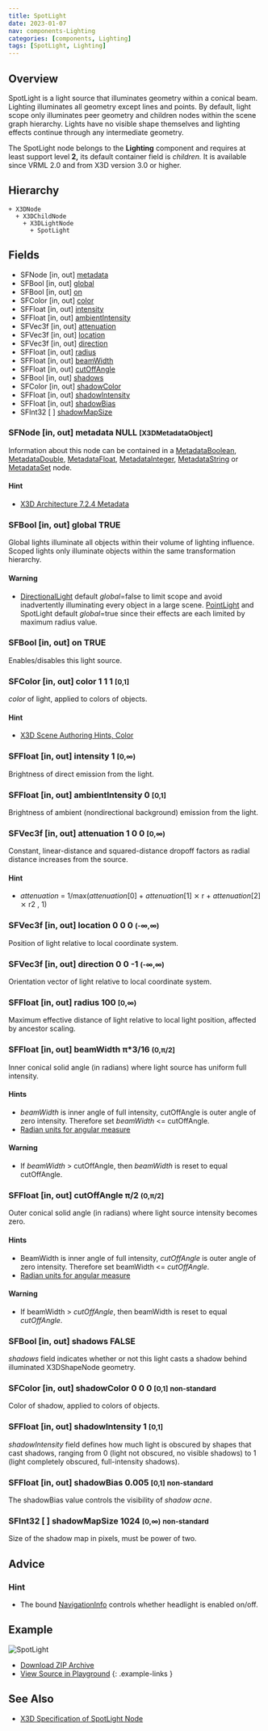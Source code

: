 ```yaml
---
title: SpotLight
date: 2023-01-07
nav: components-Lighting
categories: [components, Lighting]
tags: [SpotLight, Lighting]
---
```

<style>
.post h3 {
  word-spacing: 0.2em;
}
</style>

## Overview

SpotLight is a light source that illuminates geometry within a conical beam. Lighting illuminates all geometry except lines and points. By default, light scope only illuminates peer geometry and children nodes within the scene graph hierarchy. Lights have no visible shape themselves and lighting effects continue through any intermediate geometry.

The SpotLight node belongs to the **Lighting** component and requires at least support level **2,** its default container field is *children.* It is available since VRML 2.0 and from X3D version 3.0 or higher.

## Hierarchy

```
+ X3DNode
  + X3DChildNode
    + X3DLightNode
      + SpotLight
```

## Fields

- SFNode \[in, out\] [metadata](#sfnode-in-out-metadata-null-x3dmetadataobject)
- SFBool \[in, out\] [global](#sfbool-in-out-global-true)
- SFBool \[in, out\] [on](#sfbool-in-out-on-true)
- SFColor \[in, out\] [color](#sfcolor-in-out-color-1-1-1-0-1)
- SFFloat \[in, out\] [intensity](#sffloat-in-out-intensity-1-0)
- SFFloat \[in, out\] [ambientIntensity](#sffloat-in-out-ambientintensity-0-0-1)
- SFVec3f \[in, out\] [attenuation](#sfvec3f-in-out-attenuation-1-0-0-0)
- SFVec3f \[in, out\] [location](#sfvec3f-in-out-location-0-0-0--)
- SFVec3f \[in, out\] [direction](#sfvec3f-in-out-direction-0-0--1--)
- SFFloat \[in, out\] [radius](#sffloat-in-out-radius-100-0)
- SFFloat \[in, out\] [beamWidth](#sffloat-in-out-beamwidth-316-0-2)
- SFFloat \[in, out\] [cutOffAngle](#sffloat-in-out-cutoffangle-2-0-2)
- SFBool \[in, out\] [shadows](#sfbool-in-out-shadows-false)
- SFColor \[in, out\] [shadowColor](#sfcolor-in-out-shadowcolor-0-0-0-0-1-small-classbluenon-standard)
- SFFloat \[in, out\] [shadowIntensity](#sffloat-in-out-shadowintensity-1-0-1)
- SFFloat \[in, out\] [shadowBias](#sffloat-in-out-shadowbias-0005-0-1-small-classbluenon-standard)
- SFInt32 \[ \] [shadowMapSize](#sfint32---shadowmapsize-1024-0-small-classbluenon-standard)

### SFNode [in, out] **metadata** NULL <small>[X3DMetadataObject]</small>

Information about this node can be contained in a [MetadataBoolean](/x_ite/components/core/metadataboolean/), [MetadataDouble](/x_ite/components/core/metadatadouble/), [MetadataFloat](/x_ite/components/core/metadatafloat/), [MetadataInteger](/x_ite/components/core/metadatainteger/), [MetadataString](/x_ite/components/core/metadatastring/) or [MetadataSet](/x_ite/components/core/metadataset/) node.

#### Hint

- [X3D Architecture 7.2.4 Metadata](https://www.web3d.org/specifications/X3Dv4/ISO-IEC19775-1v4-IS/Part01/components/core.html#Metadata)

### SFBool [in, out] **global** TRUE

Global lights illuminate all objects within their volume of lighting influence. Scoped lights only illuminate objects within the same transformation hierarchy.

#### Warning

- [DirectionalLight](/x_ite/components/lighting/directionallight/) default *global*=false to limit scope and avoid inadvertently illuminating every object in a large scene. [PointLight](/x_ite/components/lighting/pointlight/) and SpotLight default *global*=true since their effects are each limited by maximum radius value.

### SFBool [in, out] **on** TRUE

Enables/disables this light source.

### SFColor [in, out] **color** 1 1 1 <small>[0,1]</small>

*color* of light, applied to colors of objects.

#### Hint

- [X3D Scene Authoring Hints, Color](https://www.web3d.org/x3d/content/examples/X3dSceneAuthoringHints.html#Color)

### SFFloat [in, out] **intensity** 1 <small>[0,∞)</small>

Brightness of direct emission from the light.

### SFFloat [in, out] **ambientIntensity** 0 <small>[0,1]</small>

Brightness of ambient (nondirectional background) emission from the light.

### SFVec3f [in, out] **attenuation** 1 0 0 <small>[0,∞)</small>

Constant, linear-distance and squared-distance dropoff factors as radial distance increases from the source.

#### Hint

- *attenuation* = 1/max(*attenuation*[0] + *attenuation*[1] ⨯ r + *attenuation*[2] ⨯ r2 , 1)

### SFVec3f [in, out] **location** 0 0 0 <small>(-∞,∞)</small>

Position of light relative to local coordinate system.

### SFVec3f [in, out] **direction** 0 0 -1 <small>(-∞,∞)</small>

Orientation vector of light relative to local coordinate system.

### SFFloat [in, out] **radius** 100 <small>[0,∞)</small>

Maximum effective distance of light relative to local light position, affected by ancestor scaling.

### SFFloat [in, out] **beamWidth** π*3/16 <small>(0,π/2]</small>

Inner conical solid angle (in radians) where light source has uniform full intensity.

#### Hints

- *beamWidth* is inner angle of full intensity, cutOffAngle is outer angle of zero intensity. Therefore set *beamWidth* \<= cutOffAngle.
- [Radian units for angular measure](https://en.wikipedia.org/wiki/Radian)

#### Warning

- If *beamWidth* \> cutOffAngle, then *beamWidth* is reset to equal cutOffAngle.

### SFFloat [in, out] **cutOffAngle** π/2 <small>(0,π/2]</small>

Outer conical solid angle (in radians) where light source intensity becomes zero.

#### Hints

- BeamWidth is inner angle of full intensity, *cutOffAngle* is outer angle of zero intensity. Therefore set beamWidth \<= *cutOffAngle*.
- [Radian units for angular measure](https://en.wikipedia.org/wiki/Radian)

#### Warning

- If beamWidth \> *cutOffAngle*, then beamWidth is reset to equal *cutOffAngle*.

### SFBool [in, out] **shadows** FALSE

*shadows* field indicates whether or not this light casts a shadow behind illuminated X3DShapeNode geometry.

### SFColor [in, out] **shadowColor** 0 0 0 <small>[0,1]</small> <small class="blue">non-standard</small>

Color of shadow, applied to colors of objects.

### SFFloat [in, out] **shadowIntensity** 1 <small>[0,1]</small>

*shadowIntensity* field defines how much light is obscured by shapes that cast shadows, ranging from 0 (light not obscured, no visible shadows) to 1 (light completely obscured, full-intensity shadows).

### SFFloat [in, out] **shadowBias** 0.005 <small>[0,1]</small> <small class="blue">non-standard</small>

The shadowBias value controls the visibility of *shadow acne*.

### SFInt32 [ ] **shadowMapSize** 1024 <small>[0,∞)</small> <small class="blue">non-standard</small>

Size of the shadow map in pixels, must be power of two.

## Advice

### Hint

- The bound [NavigationInfo](/x_ite/components/navigation/navigationinfo/) controls whether headlight is enabled on/off.

## Example

<x3d-canvas class="xr-button-br" src="https://create3000.github.io/media/examples/Lighting/SpotLight/SpotLight.x3d" contentScale="auto" update="auto">
  <img src="https://create3000.github.io/media/examples/Lighting/SpotLight/screenshot.avif" alt="SpotLight"/>
</x3d-canvas>

- [Download ZIP Archive](https://create3000.github.io/media/examples/Lighting/SpotLight/SpotLight.zip)
- [View Source in Playground](/x_ite/playground/?url=https://create3000.github.io/media/examples/Lighting/SpotLight/SpotLight.x3d)
{: .example-links }

## See Also

- [X3D Specification of SpotLight Node](https://www.web3d.org/documents/specifications/19775-1/V4.0/Part01/components/lighting.html#SpotLight)
